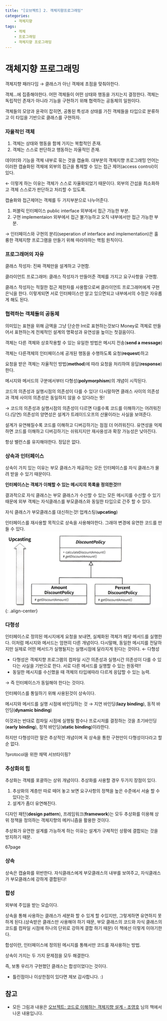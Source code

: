 ```yaml
---
title: "[오브젝트] 2. 객체지향프로그래밍"
categories: 
    - 객체지향
tags:
    - 객체
    - 프로그래밍
    - 객체지향 프로그래밍
---
```


# 객체지향 프로그래밍

객체지향 패러다임 → 클래스가 아닌 객체에 초점을 맞춰야한다.

객체...에 집중해야한다. 어떤 객체들이 어떤 상태와 행동을 가지는지 결정한다. 객체는 독립적인 존재가 아니라 기능을 구현하기 위해 협력하는 공동체의 일원이다.

객체들의 모양과 윤곽이 잡히면, 공통된 특성과 상태를 가진 객체들을 타입으로 분류하고 이 타입을 기반으로 클래스를 구현하자.

### 자율적인 객체

1. 객체는 상태와 행동을 함께 가지는 복합적인 존재.
2. 객체는 스스로 판단하고 행동하는 자율적인 존재.

데이터와 기능을 객체 내부로 묶는 것을 캡슐화. 대부분의 객체지향 프로그래밍 언어는 이러한 캡슐화된 객체에 외부의 접근을 통제할 수 있는 접근 제어(access control)이 있다.

← 이렇게 하는 이유는 객체가 스스로 자율화되었기 때문이다. 외부의 간섭을 최소화하고 객체 스스로가 판단하고 처리할 수 있도록. 

캡슐화와 접근제어는 객체를 두 가지부분으로 나누어준다.

1. 퍼블릭 인터페이스 public interface 외부에서 접근 가능한 부분.
2. 구현 implementaion 외부에서 접근 불가능하고 오직 내부에서만 접근 가능한 부분.

→ 인터페이스와 구현의 분리(seperation of interface and implementation)은 훌륭한 객체지향 프로그램을 만들기 위해 따라야하는 핵힘 원칙이다.

### 프로그래머의 자유

클래스 작성자: 진짜 객체만을 설계하고 구현함.

클라이언트 프로그래머: 클래스 작성자가 만들어준 객체를 가지고 요구사항을 구현함.

클래스 작성자는 적절한 접근 제한자를 사용함으로써 클라이언트 프로그래머에게 구현은닉을 한다. 이렇게되면 서로 인터페이스만 알고 있으면되고 내부에서의 수정은 자유롭게 해도 된다. 

### 협력하는 객체들의 공동체

의미있는 표현을 위해 금액을 그냥 단순한 Int로 표현하는것보다 Money로 객체로 만들어서 표현하는게 전체적인 설계의 명확성과 유연성을 높이는 첫걸음이다.

객체는 다른 객체와 상호작용할 수 있는 유일한 방법은 메시지 전송(**send a message**)

객체는 다른객체의 인터페이스에 공개된 행동을 수행하도록 요청(**request**)하고

요청을 받은 객체는 자율적인 방법(**method**)에 따라 요청을 처리하여 응답(**response**)한다.

메시지와 메서드의 구분에서부터 다형성(**polymorphism**)의 개념이 시작된다.

코드의 의존성과 실행시점의 의존성이 다를 수 있다! 다시말하면 클래스 사이의 의존성과 객체 사이의 의존성은 동일하지 않을 수 있다라는 뜻!

→ 코드의 의존성과 실행시점의 의존성이 다르면 다를수록 코드를 이해하기는 어려워진다.(당연) 의존성의 양면성은 설계가 트레이드오프의 산물이라는 사실을 보여준다.

설계가 유연해질수록 코드를 이해하고 디버깅하기는 점점 더 어려워진다.
유연성을 억제하면 코드를 이해하고 디버깅하기는 쉬워지지만 재사용성과 확장 가능성은 낮아진다.

항상 밸런스를 유지해야한다. 정답은 없다.

### 상속과 인터페이스

상속이 가치 있는 이유는 부모 클래스가 제공하는 모든 인터페이스를 자식 클래스가 물려 받을 수 있기 때문이다.

**인터페이스는 객체가 이해할 수 있는 메시지의 목록을 정의한것!!!**

결과적으로 자식 클래스는 부모 클래스가 수신할 수 있는 모든 메시지를 수신할 수 있기 때문에 외부 객체는 자식클래스를 부모클래스와 동일한 타입으로 간주 할 수 있다.

자식 클래스가 부모클래스를 대신하는것! 업캐스팅(**upcating**)

인터페이스를 재사용할 목적으로 상속을 사용해야한다. 그래야 변경에 유연한 코드를 만들 수 있다.
![](/assets/images/post-object-2/upcasting.png){: .align-center}

### 다형성

인터페이스로 정의된 메시지에게 요청을 보내면, 실체화된 객체가 해당 메서드를 실행한다. 이처럼 메시지와 메서드는 엄현히 다른 개념이다. 다시말해, 동일한 메시지를 전달하지만 실제로 어떤 메서드가 실행될지는 실행시점에 달라지게 된다는 것이다. ← 다형성

- 다형성은 객체지향 프로그램의 컴파일 시간 의존성과 실행시간 의존성이 다를 수 있다는 사실을 기반으로 한다. 서로 다른 메서드를 실행할 수 있는 원동력!!
- 동일한 메시지를 수신했을 때 객체의 타입에따라 다르게 응답할 수 있는 능력.

→ 즉 인터페이스가 동일해야 한다는 것이다.

인터페이스를 통일하기 위해 사용된것이 상속이다.

메시지와 메서드를 실행 시점에 바인딩하는 것 → 지연 바인딩(**lazy binding**), 동적 바인딩(**dynamic binding**)

이것과는 반대로 컴파일 시점에 실행될 함수나 프로시저를 결정하는 것을 초기바인딩(**early** **binding**), 정적 바인딩(**static binding**)이라한다.

하지만 다형성이란 말은 추상적인 개념이며 꼭 상속을 통한 구현만이 다형성이다라고 할 순 없다.

?protocol을 위한 채택 서브타이핑?

### 추상화의 힘

추상화는 객체를 포괄하는 상위 개념이다. 추상화를 사용할 경우 두가지 장점이 있다.

1. 추상화의 계층만 따로 떼어 놓고 보면 요구사항의 정책을 높은 수준에서 서술 할 수 있다는것.
2. 설계가 좀더 유연해진다.

디자인 패턴(**design pattern**), 프레임워크(**framework**)는 모두 추상화를 이용해 상위 정책을 정의하는 객체지향의 메커니즘을 활용한 것이다.

추상화가 유연한 설계를 가능하게 하는 이유는 설계가 구체적인 상황에 결합되는 것을 방지하기 때문.

67page

### 상속

상속은 캡슐화를 위반한다. 자식클래스에게 부모클래스의 내부를 보여주고, 자식클래스가 부모클래스에 강하게 결합된다!

### 합성

외부에 주입을 받는 모습이다.

상속을 통해 사용하는 클래스가 세분화 할 수 있게 할 수있지만, 그렇게하면 유연하지 못하게 된다.(상속받은 클래스만 사용해야 하기 때문, 부모 클래스의 코드와 자식 클래스의 코드를 컴파일 시점에 하나의 단위로 강하게 결합 하기 때문) 이 책에선 이렇게 이야기한다.

합성이란, 인터페이스에 정의된 메시지를 통해서만 코드를 재사용하는 방법.

상속이 가지는 두 가지 문제점을 모두 해결한다.

즉, 보통 우리가 구현했던 클래스는 합성이었다는 것이다.

* 틀린점이나 이상한점이 있다면 제보 감사합니다. :)

## 참고
* 모든 그림과 내용은
[오브젝트: 코드로 이해하는 객체지향 설계 - 조영호][bookReference]
님의 책에서 나온 내용입니다.

[bookReference]: http://www.yes24.com/Product/Goods/74219491 "책사기!"
  
